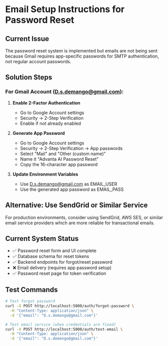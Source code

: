 # Email Setup Instructions for Password Reset

## Current Issue
The password reset system is implemented but emails are not being sent because Gmail requires app-specific passwords for SMTP authentication, not regular account passwords.

## Solution Steps

### For Gmail Account (D.s.demango@gmail.com):

1. **Enable 2-Factor Authentication**
   - Go to Google Account settings
   - Security → 2-Step Verification
   - Enable if not already enabled

2. **Generate App Password**
   - Go to Google Account settings  
   - Security → 2-Step Verification → App passwords
   - Select "Mail" and "Other (custom name)"
   - Name it "Advanta AI Password Reset"
   - Copy the 16-character app password

3. **Update Environment Variables**
   - Use D.s.demango@gmail.com as EMAIL_USER
   - Use the generated app password as EMAIL_PASS

## Alternative: Use SendGrid or Similar Service
For production environments, consider using SendGrid, AWS SES, or similar email service providers which are more reliable for transactional emails.

## Current System Status
- ✅ Password reset form and UI complete
- ✅ Database schema for reset tokens
- ✅ Backend endpoints for forgot/reset password
- ❌ Email delivery (requires app password setup)
- ✅ Password reset page for token verification

## Test Commands
```bash
# Test forgot password
curl -X POST http://localhost:5000/auth/forgot-password \
  -H "Content-Type: application/json" \
  -d '{"email": "D.s.demango@gmail.com"}'

# Test email service (when credentials are fixed)
curl -X POST http://localhost:5000/auth/test-email \
  -H "Content-Type: application/json" \
  -d '{"email": "D.s.demango@gmail.com"}'
```